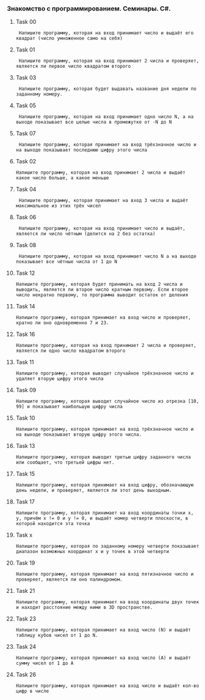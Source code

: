 ### Знакомство с программированием. Семинары. C#.

1. Task 00

        Напишите программу, которая на вход принимает число и выдаёт его квадрат (число умноженное само на себя)

2. Task 01

        Напишите программу, которая на вход принимает 2 числа и проверяет, является ли первое число квадратом второго

3. Task 03

        Напишите программу, которая будет выдавать название дня недели по заданному номеру.

4. Task 05

        Напишите программу, которая на вход принимает одно число N, а на выходе показывает все целые числа в промежутке от -N до N
        
5. Task 07 

        Напишите программу, которая принимает на вход трёхзначное число и на выходе показывает последнюю цифру этого числа

6. Task 02

       Напишите программу, которая на вход принимает 2 числа и выдаёт какое число больше, а какое меньше  

7. Task 04

        Напишите программу, которая принимает на вход 3 числа и выдаёт максимальное из этих трёх чисел

8. Task 06

        Напишите программу, которая на вход принимает число и выдаёт, является ли число чётным (делится на 2 без остатка)

9. Task 08

        Напишите программу, которая на вход принимает число N а на выходе показывает все чётные числа от 1 до N

10. Task 12

        Напишите программу, которая будет принимать на вход 2 числа и выводить, является ли второе число кратным первому. Если второе число некратно первому, то программа выводит остаток от деления

11. Task 14

        Напишите программу, которая принимает на вход число и проверяет, кратно ли оно одновременно 7 и 23.

12. Task 16

        Напишите программу, которая на вход принимает 2 числа и проверяет, является ли одно число квадратом второго

13. Task 11

        Напишите программу, которая выводит случайное трёхзначное число и удаляет вторую цифру этого числа

14. Task 09

        Напишите программу, которая выводит случайное число из отрезка [10, 99] и показывает наибольшую цифру числа

15. Task 10

        Напишите программу, которая принимает на вход трёхзначное число и на выходе показывает вторую цифру этого числа.

16. Task 13

        Напишите программу, которая выводит третью цифру заданного числа или сообщает, что третьей цифры нет.

17. Task 15

        Напишите программу, которая принимает на вход цифру, обозначающую день недели, и проверяет, является ли этот день выходным.

18. Task 17

        Напишите программу, которая принимает на вход координаты точки x, y, причём x != 0 и y != 0, и выдаёт номер четверти плоскости, в которой находится эта точка

19. Task x

        Напишите программу, которая по заданному номеру четверти показывает диапазон возможных координат x и y точек в этой четверти 

20. Task 19

        Напишите программу, которая принимает на вход пятизначное число и проверяет, является ли оно палиндромом.

21. Task 21

        Напишите программу, которая принимает на вход координаты двух точек и находит расстояние между ними в 3D пространстве.

22. Task 23

        Напишите программу, которая принимает на вход число (N) и выдаёт таблицу кубов чисел от 1 до N.

23. Task 24

        Напишите программу, которая принимает на вход число (А) и выдаёт сумму чисел от 1 до А

24. Task 26

        Напишите программу, которая принимает на вход число и выдаёт кол-во цифр в числе